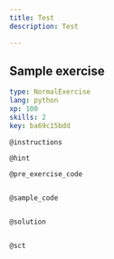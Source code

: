 ```yaml
---
title: Test
description: Test

---
```

## Sample exercise

```yaml
type: NormalExercise
lang: python
xp: 100
skills: 2
key: ba69c15bdd
```


`@instructions`

`@hint`

`@pre_exercise_code`
```{python}

```

`@sample_code`
```{python}

```

`@solution`
```{python}

```

`@sct`
```{python}

```
